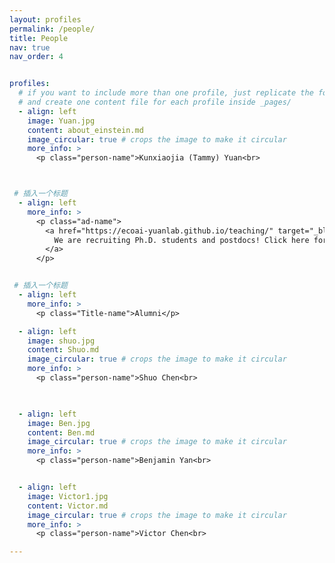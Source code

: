 ```yaml
---
layout: profiles
permalink: /people/
title: People
nav: true
nav_order: 4


profiles:
  # if you want to include more than one profile, just replicate the following block
  # and create one content file for each profile inside _pages/
  - align: left
    image: Yuan.jpg
    content: about_einstein.md
    image_circular: true # crops the image to make it circular
    more_info: >
      <p class="person-name">Kunxiaojia (Tammy) Yuan<br>



 # 插入一个标题
  - align: left
    more_info: >
      <p class="ad-name">
        <a href="https://ecoai-yuanlab.github.io/teaching/" target="_blank">
          We are recruiting Ph.D. students and postdocs! Click here for details.
        </a>
      </p>


 # 插入一个标题
  - align: left
    more_info: >
      <p class="Title-name">Alumni</p>

  - align: left
    image: shuo.jpg
    content: Shuo.md
    image_circular: true # crops the image to make it circular
    more_info: >
      <p class="person-name">Shuo Chen<br>

      

  - align: left
    image: Ben.jpg
    content: Ben.md
    image_circular: true # crops the image to make it circular
    more_info: >
      <p class="person-name">Benjamin Yan<br>


  - align: left
    image: Victor1.jpg
    content: Victor.md
    image_circular: true # crops the image to make it circular
    more_info: >
      <p class="person-name">Victor Chen<br>

---
```


<style>
/* 只在 people 页面生效 */
.person-name {
  font-family: "Georgia", "Times New Roman", serif;
  font-size: 1.15rem;
  font-weight: 400;
  color: #1c1c1d;
  text-align: center;
  margin-top: 8px;
  margin-bottom: 0;
}
</style>

<style>
/* 只在 people 页面生效 */
.ad-name {
  font-family: "Georgia", "Times New Roman", serif;
  font-size: 1.15rem;
  font-weight: 600;
  color: var(--global-theme-color);
  text-align: center;
  margin-top: 8px;
  margin-bottom: 0;
}
</style>


<style>
/* 只在 people 页面生效 */
.Title-name {
  font-family: "Georgia", "Times New Roman", serif;
  font-size: 2rem;
  font-weight: 600;
  color: #1c1c1d;
  text-align: center;
  margin-top: 8px;
  margin-bottom: 0;
}
</style>


<style>
  /* 只影响本页的个人头像 */
  .profile img {
    max-width: 300px;   /* 桌面端最大宽度 */
    width: 90%;         /* 再保险地限制一下相对宽度 */
    height: auto;
  }
  /* 手机端更小一点 */
  @media (max-width: 768px) {
    .profile img {
      max-width: 160px;
      width: 70%;
    }
  }
</style>

